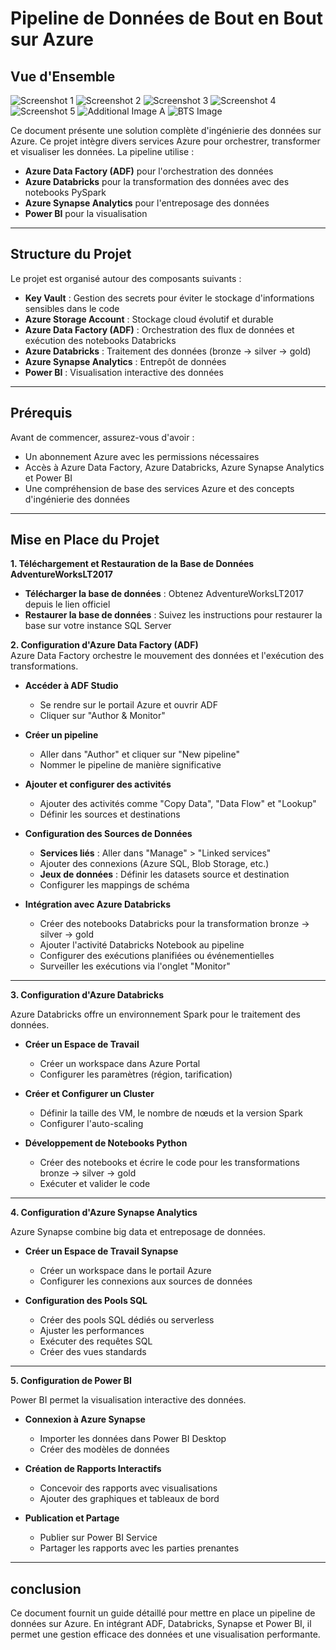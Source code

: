 # Pipeline de Données de Bout en Bout sur Azure 

## Vue d'Ensemble

![Screenshot 1](images/1.png)
![Screenshot 2](images/2.png)
![Screenshot 3](images/3.png)
![Screenshot 4](images/4.png)
![Screenshot 5](images/5.png)
![Additional Image A](images/a.png)
![BTS Image](images/bts.png)


Ce document présente une solution complète d'ingénierie des données sur Azure. Ce projet intègre divers services Azure pour orchestrer, transformer et visualiser les données. La pipeline utilise :  

- **Azure Data Factory (ADF)** pour l'orchestration des données  
- **Azure Databricks** pour la transformation des données avec des notebooks PySpark  
- **Azure Synapse Analytics** pour l'entreposage des données  
- **Power BI** pour la visualisation  

---

## Structure du Projet
Le projet est organisé autour des composants suivants :  

- **Key Vault** : Gestion des secrets pour éviter le stockage d'informations sensibles dans le code  
- **Azure Storage Account** : Stockage cloud évolutif et durable  
- **Azure Data Factory (ADF)** : Orchestration des flux de données et exécution des notebooks Databricks  
- **Azure Databricks** : Traitement des données (bronze → silver → gold)  
- **Azure Synapse Analytics** : Entrepôt de données  
- **Power BI** : Visualisation interactive des données  

---

## Prérequis
Avant de commencer, assurez-vous d'avoir :  

- Un abonnement Azure avec les permissions nécessaires  
- Accès à Azure Data Factory, Azure Databricks, Azure Synapse Analytics et Power BI  
- Une compréhension de base des services Azure et des concepts d'ingénierie des données  

---
## Mise en Place du Projet

**1. Téléchargement et Restauration de la Base de Données AdventureWorksLT2017**  
- **Télécharger la base de données** : Obtenez AdventureWorksLT2017 depuis le lien officiel  
- **Restaurer la base de données** : Suivez les instructions pour restaurer la base sur votre instance SQL Server  

**2. Configuration d'Azure Data Factory (ADF)**  
Azure Data Factory orchestre le mouvement des données et l'exécution des transformations.  

- **Accéder à ADF Studio**  
  - Se rendre sur le portail Azure et ouvrir ADF  
  - Cliquer sur "Author & Monitor"  

- **Créer un pipeline**  
  - Aller dans "Author" et cliquer sur "New pipeline"  
  - Nommer le pipeline de manière significative  

- **Ajouter et configurer des activités**  
  - Ajouter des activités comme "Copy Data", "Data Flow" et "Lookup"  
  - Définir les sources et destinations  

- **Configuration des Sources de Données**  
  - **Services liés** : Aller dans "Manage" > "Linked services"  
  - Ajouter des connexions (Azure SQL, Blob Storage, etc.)  
  - **Jeux de données** : Définir les datasets source et destination  
  - Configurer les mappings de schéma  

- **Intégration avec Azure Databricks**  
  - Créer des notebooks Databricks pour la transformation bronze → silver → gold  
  - Ajouter l'activité Databricks Notebook au pipeline  
  - Configurer des exécutions planifiées ou événementielles  
  - Surveiller les exécutions via l'onglet "Monitor"  

---

**3. Configuration d'Azure Databricks**  

Azure Databricks offre un environnement Spark pour le traitement des données.  

- **Créer un Espace de Travail**  
  - Créer un workspace dans Azure Portal  
  - Configurer les paramètres (région, tarification)  

- **Créer et Configurer un Cluster**  
  - Définir la taille des VM, le nombre de nœuds et la version Spark  
  - Configurer l'auto-scaling  

- **Développement de Notebooks Python**  
  - Créer des notebooks et écrire le code pour les transformations bronze → silver → gold  
  - Exécuter et valider le code  

---

**4. Configuration d'Azure Synapse Analytics**  

Azure Synapse combine big data et entreposage de données.  

- **Créer un Espace de Travail Synapse**  
  - Créer un workspace dans le portail Azure  
  - Configurer les connexions aux sources de données  

- **Configuration des Pools SQL**  
  - Créer des pools SQL dédiés ou serverless  
  - Ajuster les performances  
  - Exécuter des requêtes SQL  
  - Créer des vues standards  

---

**5. Configuration de Power BI**  

Power BI permet la visualisation interactive des données.  

- **Connexion à Azure Synapse**  
  - Importer les données dans Power BI Desktop  
  - Créer des modèles de données  

- **Création de Rapports Interactifs**  
  - Concevoir des rapports avec visualisations  
  - Ajouter des graphiques et tableaux de bord  

- **Publication et Partage**  
  - Publier sur Power BI Service  
  - Partager les rapports avec les parties prenantes  

---

## conclusion
Ce document fournit un guide détaillé pour mettre en place un pipeline de données sur Azure. En intégrant ADF, Databricks, Synapse et Power BI, il permet une gestion efficace des données et une visualisation performante.  

